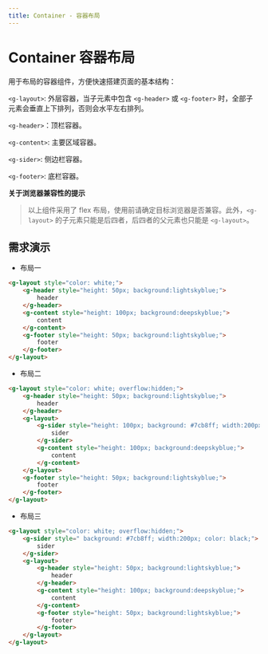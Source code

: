 ```yaml
---
title: Container - 容器布局
---
```

# Container 容器布局

用于布局的容器组件，方便快速搭建页面的基本结构：

`<g-layout>`: 外层容器，当子元素中包含 `<g-header>` 或 `<g-footer>` 时，全部子元素会垂直上下排列，否则会水平左右排列。

`<g-header>`：顶栏容器。

`<g-content>`: 主要区域容器。

`<g-sider>`: 侧边栏容器。

`<g-footer>`: 底栏容器。

**关于浏览器兼容性的提示**

> 以上组件采用了 flex 布局，使用前请确定目标浏览器是否兼容。此外，`<g-layout>` 的子元素只能是后四者，后四者的父元素也只能是 `<g-layout>`。

##  需求演示

- 布局一

<ClientOnly>
  <layout-demo1></layout-demo1>
</ClientOnly>

```html
<g-layout style="color: white;">
    <g-header style="height: 50px; background:lightskyblue;">
        header
    </g-header>
    <g-content style="height: 100px; background:deepskyblue;">
        content
    </g-content>
    <g-footer style="height: 50px; background:lightskyblue;">
        footer
    </g-footer>
</g-layout>
```

- 布局二

<ClientOnly>
  <layout-demo2></layout-demo2>
</ClientOnly>

```html
<g-layout style="color: white; overflow:hidden;">
    <g-header style="height: 50px; background:lightskyblue;">
        header
    </g-header>
    <g-layout>
        <g-sider style="height: 100px; background: #7cb8ff; width:200px; color: black;">
            sider
        </g-sider>
        <g-content style="height: 100px; background:deepskyblue;">
            content
        </g-content>
    </g-layout>
    <g-footer style="height: 50px; background:lightskyblue;">
        footer
    </g-footer>
</g-layout>
```

- 布局三

<ClientOnly>
  <layout-demo3></layout-demo3>
</ClientOnly>

```html
<g-layout style="color: white; overflow:hidden;">
    <g-sider style=" background: #7cb8ff; width:200px; color: black;">
        sider
    </g-sider>
    <g-layout>
        <g-header style="height: 50px; background:lightskyblue;">
            header
        </g-header>
        <g-content style="height: 100px; background:deepskyblue;">
            content
        </g-content>
        <g-footer style="height: 50px; background:lightskyblue;">
            footer
        </g-footer>
    </g-layout>
</g-layout>
```



